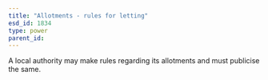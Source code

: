 ```yaml
---
title: "Allotments - rules for letting"
esd_id: 1834
type: power
parent_id:  
---
```


A local authority may make rules regarding its allotments and must publicise the same.

